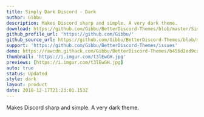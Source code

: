 ```yaml
---
title: Simply Dark Discord - Dark
author: Gibbu
description: Makes Discord sharp and simple. A very dark theme.
download: https://github.com/Gibbu/BetterDiscord-Themes/blob/master/SimplyDarkDiscord/SimplyDarkDiscord-Dark.theme.css
github_profile_url: 'https://github.com/Gibbu/'
github_source_url: https://github.com/Gibbu/BetterDiscord-Themes/blob/master/SimplyDarkDiscord/SimplyDarkDiscord-Dark.theme.css
support: 'https://github.com/Gibbu/BetterDiscord-Themes/issues'
demo: https://rawcdn.githack.com/Gibbu/BetterDiscord-Themes/b456d2ed9ca9ecf14d3ddcad2e629e20165e4b1b/SimplyDarkDiscord/SimplyDarkDiscord-Dark.theme.css
thumbnail: 'https://i.imgur.com/t3lEwGH.jpg'
previews: [https://i.imgur.com/t3lEwGH.jpg]
auto: true
status: Updated
style: dark
layout: product
date: 2018-12-17T21:23:01.153Z
---
```

Makes Discord sharp and simple. A very dark theme.